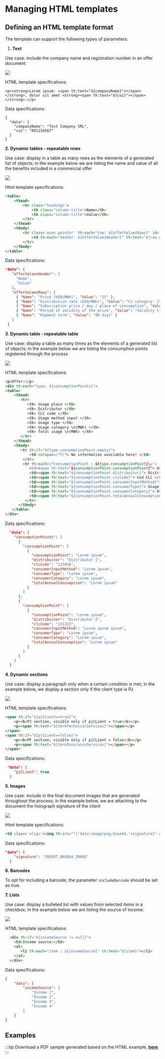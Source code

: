 
# Managing HTML templates

## Defining an HTML template format

The template can support the following types of parameters:

1. **Text**

Use case: include the company name and registration number in an offer document

![](https://s3.eu-west-1.amazonaws.com/docx.flowx.ai/2.12/docplugin_managing_html_template.png)

HTML template specifications:

```
<p><strong>Lorem ipsum: <span th:text="${companyName}"></span></strong>, dolor sit amet <strong><span th:text="${cui}"></span></strong>.</p>
```

Data specifications:

```
{
  "data": {
    "companyName": "Test Company SRL",
    "cui": "RO1234567"
  }
}
```

**2. Dynamic tables - repeatable rows**

Use case: display in a table as many rows as the elements of a generated list of objects; in the example below we are listing the name and value of all the benefits included in a commercial offer

![](https://s3.eu-west-1.amazonaws.com/docx.flowx.ai/2.12/dynamic_tables_plugin_doc.png)

Html template specifications:

```html
<table>
    <thead>
        <tr class="headings">
            <th class="column-title">Name</th>
            <th class="column-title">Value</th>
        </tr>
    </thead>
    <tbody>
        <tr class='even pointer' th:each="row: ${offerValuesRows}" id="tablerow">
            <td th:each="header: ${offerValuesHeader}" th:text="${row.get(header)}">
        </tr>
    </tbody>
</table>
```

Data specifications:

```json
"data": {
   "offerValuesHeader": [ 
     "Name", 
     "Value" 
   ], 
   "offerValuesRows": [ 
     { "Name": "Price (USD/MWh)", "Value": "25" }, 
     { "Name": "Distribution rate (USD/MWh)", "Value": "C1 category: 27, C2 category: 29" }, 
     { "Name": "Subscription price / day / place of consumption", "Value": "C1 category: 1.25, C2 category: 1.32" }, 
     { "Name": "Period of validity of the price", "Value": "Validity time fixed price Monday, from the start date of delivery to the date of completion of delivery" }, 
     { "Name": "Payment term", "Value": "90 days" } 
   ]
 }

```

**3. Dynamic table - repeatable table**

Use case: display a table as many times as the elements of a generated list of objects; in the example below we are listing the consumption points registered through the process

![](https://s3.eu-west-1.amazonaws.com/docx.flowx.ai/2.12/dynamic_table_reusable_table.png)

HTML template specifications:

```html
<p>Offer:</p>
<div th:each="type: ${consumptionPoints}">
<table> 
    <thead>
       <tr>
          <th> Usage place </th>
          <th> Distributor </th>
          <th> CLC code </th>
          <th> Usage method input </th>
          <th> Usage type </th>
          <th> Usage category \n(MWh) </th>
          <th> Total usage \n(MWh) </th>
       </tr>
    </thead>
    <tbody>
       <tr th:if="${type.consumptionPoint.empty}">
           <td colspan=\"7\"> No information available here! </td>
        </tr>
        <tr th:each=\"consumptionPoint : ${type.consumptionPoint}\=">
           <td><span th:text="${consumptionPoint.consumptionPoint}"> Usage place </span></td>
           <td><span th:text="${consumptionPoint.distribuitor}"> Distributor </span></td>
           <td><span th:text="${consumptionPoint.clcCode}"> Cod CLC </span></td>
           <td><span th:text="${consumptionPoint.consumerInputMethod}"> Usage method input </span></td>
           <td><span th:text="${consumptionPoint.consumerType}"> Usage type </span></td>
           <td><span th:text="${consumptionPoint.consumerCategory}"> Usage category \n(MWh) </span></td>
           <td><span th:text="${consumptionPoint.totalAnnualConsumption}"> Total usage \n(MWh) </span></td>
         </tr>
      </tbody>
   </table>
</div>
```

Data specifications:

```json
  "data": {
    "consumptionPoints": [
      {
        "consumptionPoint": [
          {
            "consumptionPoint": "Lorem ipsum",
            "distribuitor": "Distributor 1",
            "clcCode": "123456",
            "consumerInputMethod": "Lorem ipsum",
            "consumerType": "Lorem ipsum",
            "consumerCategory": "Lorem ipsum",
            "totalAnnualConsumption": "Lorem ipsum"
          }
        ]
      },
      {
        "consumptionPoint": [
          {
            "consumptionPoint": "Lorem ipsum",
            "distribuitor": "Distributor 2",
            "clcCode": "131313",
            "consumerInputMethod": "Lorem ipsum ipsum",
            "consumerType": "Lorem ipsum",
            "consumerCategory": "Lorem ipsum",
            "totalAnnualConsumption": "Lorem ipsum"
          }
        ]
      }
    ]
  }
```

**4. Dynamic sections**

Use case: display a paragraph only when a certain condition is met; in the example below, we display a section only if the client type is PJ

![](https://s3.eu-west-1.amazonaws.com/docx.flowx.ai/2.12/docplugin_type_of_client.png)

HTML template specifications:

```html
<span th:if="${pjCLient==true}">
    <p><b>PJ section, visible only if pjCLient = true</b></p>
    <p><span th:text="${termTechnicalServices}"></span></p>
</span>
<span th:if="${pjCLient==false}">
    <p><b>PF section, visible only if pjCLient = false</b></p>
    <p><span th:text="${termInsuranceServices}"></span></p>
</span>

```

Data specifications:

```json
 "data": {
    "pjCLient": true
  }
```

**5. Images**

Use case: include in the final document images that are generated throughout the process; in the example below, we are attaching to the document the holograph signature of the client

![](https://s3.eu-west-1.amazonaws.com/docx.flowx.ai/2.12/docplugin_images.png)

Html template specifications:

```html
<td class='align'><img th:src="*{'data:image/png;base64,'+signature}" alt=\"\" height='100px'/></td>
```

Data specifications:

```json
"data": {
    "signature": "INSERT_BASE64_IMAGE"
  }
```

**6. Barcodes**

 To opt for including a barcode, the parameter `includeBarcode` should be set as true.

**7. Lists**

Use case: display a bulleted list with values from selected items in a checkbox; in the example below we are listing the source of income:

![](https://s3.eu-west-1.amazonaws.com/docx.flowx.ai/2.12/docplugin_income_source.png)

HTML template specifications:

```html
  <div th:if="${incomeSource != null}">
    <h3>Income source:</h3>
    <ul>
       <li th:each="item : ${incomeSource}" th:text="${item}"></li>
    </ul>
  </div>
```

Data specifications:

```json
{
    "data": {
        "incomeSource": [
            "Income 1",
            "Income 2",
            "Income 3",
            "Income 4"
        ]
    }
}
```

## Examples

:::tip
Download a PDF sample generated based on the HTML example, [**here**](../../../../../assets/html_generated_document.pdf).
:::
